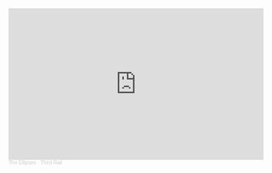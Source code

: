 <iframe width="100%" height="300" scrolling="no" frameborder="no" allow="autoplay" src="https://w.soundcloud.com/player/?url=https%3A//api.soundcloud.com/playlists/1593490027&color=%23ff5500&auto_play=false&hide_related=false&show_comments=true&show_user=true&show_reposts=false&show_teaser=true&visual=true"></iframe><div style="font-size: 10px; color: #cccccc;line-break: anywhere;word-break: normal;overflow: hidden;white-space: nowrap;text-overflow: ellipsis; font-family: Interstate,Lucida Grande,Lucida Sans Unicode,Lucida Sans,Garuda,Verdana,Tahoma,sans-serif;font-weight: 100;"><a href="https://soundcloud.com/user-212798938" title="The Ellipses" target="_blank" style="color: #cccccc; text-decoration: none;">The Ellipses</a> · <a href="https://soundcloud.com/user-212798938/sets/third-rail" title="Third Rail" target="_blank" style="color: #cccccc; text-decoration: none;">Third Rail</a></div>
